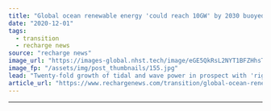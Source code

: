 ```yaml
---
title: "Global ocean renewable energy 'could reach 10GW' by 2030 buoyed by island and coastal markets"
date: "2020-12-01"
tags: 
  - transition
  - recharge news
source: "recharge news"
image_url: "https://images-global.nhst.tech/image/eGE5QkRsL2NYT1BFZHhsTnJsQ1RKYTJZTEdLTTV5WXIvMkJQb3c3WXlnST0=/nhst/binary/c58951cb1dfaf2860aab68c01fa0c4d9"
image_fp: "/assets/img/post_thumbnails/155.jpg"
lead: "Twenty-fold growth of tidal and wave power in prospect with 'right incentives and regulatory frameworks in place', says Irena in new report"
article_url: "https://www.rechargenews.com/transition/global-ocean-renewable-energy-could-reach-10gw-by-2030-buoyed-by-island-and-coastal-markets/2-1-922029"
---
```


---
